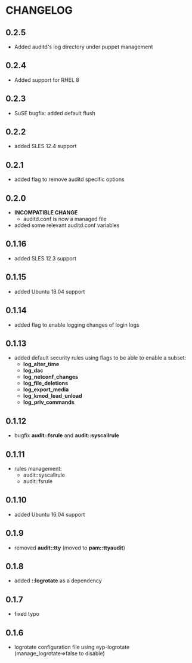 # CHANGELOG

## 0.2.5

* Added auditd's log directory under puppet management

## 0.2.4

* Added support for RHEL 8

## 0.2.3

* SuSE bugfix: added default flush

## 0.2.2

* added SLES 12.4 support

## 0.2.1

* added flag to remove auditd specific options

## 0.2.0

* **INCOMPATIBLE CHANGE**
  - auditd.conf is now a managed file
* added some relevant auditd.conf variables

## 0.1.16

* added SLES 12.3 support

## 0.1.15

* added Ubuntu 18.04 support

## 0.1.14

* added flag to enable logging changes of login logs

## 0.1.13

* added default security rules using flags to be able to enable a subset:
  * **log_alter_time**
  * **log_dac**
  * **log_netconf_changes**
  * **log_file_deletions**
  * **log_export_media**
  * **log_kmod_load_unload**
  * **log_priv_commands**

## 0.1.12

* bugfix **audit::fsrule** and **audit::syscallrule**

## 0.1.11

* rules management:
  * audit::syscallrule
  * audit::fsrule

## 0.1.10

* added Ubuntu 16.04 support

## 0.1.9

* removed **audit::tty** (moved to **pam::ttyaudit**)

## 0.1.8

* added **::logrotate** as a dependency

## 0.1.7

* fixed typo

## 0.1.6

* logrotate configuration file using eyp-logrotate (manage_logrotate=>false to disable)
